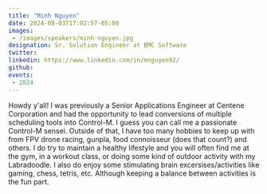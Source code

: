 ```yaml
---
title: "Minh Nguyen"
date: 2024-08-03T17:02:57-05:00
images: 
 - /images/speakers/minh-nguyen.jpg
designation: Sr. Solution Engineer at BMC Software
twitter: 
linkedin: https://www.linkedin.com/in/mnguyen92/
github: 
events:
 - 2024
---
```



Howdy y'all! I was previously a Senior Applications Engineer at Centene Corporation and had the opportunity to lead conversions of multiple scheduling tools into Control-M. I guess you can call me a passionate Control-M sensei. Outside of that, I have too many hobbies to keep up with from FPV drone racing, gunpla, food connoisseur (does that count?) and others. I do try to maintain a healthy lifestyle and you will often find me at the gym, in a workout class, or doing some kind of outdoor activity with my Labradoodle. I also do enjoy some stimulating brain excersises/activities like gaming, chess, tetris, etc. Although keeping a balance between activities is the fun part.